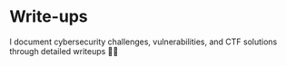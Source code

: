 # Write-ups
I document cybersecurity challenges, vulnerabilities, and CTF solutions through detailed writeups 🐞👥
